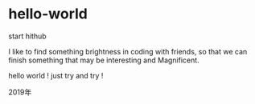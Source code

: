 # hello-world
start hithub

I like to find something brightness in coding with friends, so that we can finish something that may be interesting and Magnificent.

hello world !
just try and try !

2019年
